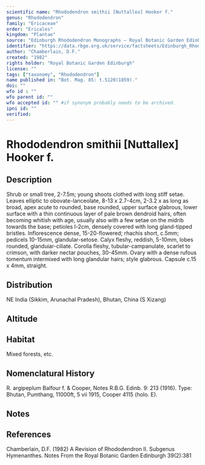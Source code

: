 ```yaml
---
scientific name: "Rhododendron smithii [Nuttallex] Hooker f."
genus: "Rhododendron"
family: "Ericaceae"
order: "Ericales"
kingdom: "Plantae"
source: "Edinburgh Rhododendron Monographs – Royal Botanic Garden Edinburgh"
identifier: "https://data.rbge.org.uk/service/factsheets/Edinburgh_Rhododendron_Monographs.xhtml"
author: "Chamberlain, D.F."
created: "1982"
rights holder: "Royal Botanic Garden Edinburgh"
license: ""
tags: ["taxonomy", "Rhododendron"]
name published in: "Bot. Mag. 85: t.5120(1859)."
doi: ""
wfo id : ""
wfo parent id: ""
wfo accepted id: "" #if synonym probably needs to be archived.                      
ipni id: ""
verified:
---
```


                       

# Rhododendron smithii [Nuttallex] Hooker f.

## Description
Shrub or small tree, 2-7.5m; young shoots clothed with long stiff setae. Leaves elliptic to obovate-lanceolate, 8-13 x 2.7-4cm, 2-3.2 x as long as broad, apex acute to rounded, base rounded, upper surface glabrous, lower surface with a thin continuous layer of pale brown dendroid hairs, often becoming whitish with age, usually also with a few setae on the midrib towards the base; petioles l-2cm, densely covered with long gland-tipped bristles. Inflorescence dense, 15-20-flowered; rhachis short, c.5mm; pedicels 10-15mm, glandular-setose. Calyx fleshy, reddish, 5-10mm, lobes rounded, glanduiar-ciliate. Corolla fleshy, tubular-campanulate, scarlet to crimson, with darker nectar pouches, 30-45mm. Ovary with a dense rufous tomentum intermixed with long glandular hairs; style glabrous. Capsule c.15 x 4mm, straight.

## Distribution
NE India (Sikkim, Arunachal Pradesh), Bhutan, China (S Xizang)

## Altitude


## Habitat
Mixed forests, etc.

## Nomenclatural History
R. argipeplum Balfour f. & Cooper, Notes R.B.G. Edinb. 9: 213 (1916). Type: Bhutan, Pumthang, 11000ft, 5 vii 1915, Cooper 4115 (holo. E).
                       
## Notes


## References

Chamberlain, D.F. (1982) A Revision of Rhododendron II. Subgenus Hymenanthes. Notes From the Royal Botanic Garden Edinburgh 39(2):381
